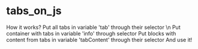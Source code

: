 # tabs_on_js

How it works?
Put all tabs in variable 'tab' through their selector \n
Put container with tabs in variable 'info' through selector
Put blocks with content from tabs in variable 'tabContent' through their selector
And use it!
